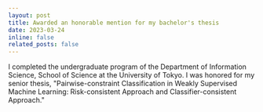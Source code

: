 ```yaml
---
layout: post
title: Awarded an honorable mention for my bachelor's thesis
date: 2023-03-24
inline: false
related_posts: false
---
```


I completed the undergraduate program of the Department of Information Science, School of Science at the University of Tokyo. I was honored for my senior thesis, "Pairwise-constraint Classification in Weakly Supervised Machine Learning: Risk-consistent Approach and Classifier-consistent Approach."
